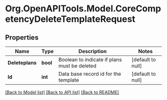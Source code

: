 # Org.OpenAPITools.Model.CoreCompetencyDeleteTemplateRequest

## Properties

Name | Type | Description | Notes
------------ | ------------- | ------------- | -------------
**Deleteplans** | **bool** | Boolean to indicate if plans must be deleted | [default to null]
**Id** | **int** | Data base record id for the template | [default to null]

[[Back to Model list]](../README.md#documentation-for-models) [[Back to API list]](../README.md#documentation-for-api-endpoints) [[Back to README]](../README.md)

